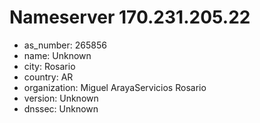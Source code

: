 # Nameserver 170.231.205.22

* as_number: 265856
* name: Unknown
* city: Rosario
* country: AR
* organization: Miguel ArayaServicios Rosario
* version: Unknown
* dnssec: Unknown
